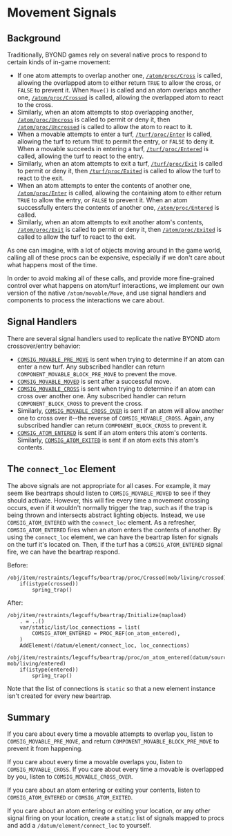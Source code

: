 # Movement Signals

## Background

Traditionally, BYOND games rely on several native procs to respond to certain
kinds of in-game movement:

- If one atom attempts to overlap another one, [`/atom/proc/Cross`][cross] is called,
  allowing the overlapped atom to either return `TRUE` to allow the cross, or
  `FALSE` to prevent it. When `Move()` is called and an atom overlaps another
  one, [`/atom/proc/Crossed`][crossed] is called, allowing the overlapped atom to react
  to the cross.
- Similarly, when an atom attempts to stop overlapping another,
  [`/atom/proc/Uncross`][uncross] is called to permit or deny it, then
  [`/atom/proc/Uncrossed`][uncrossed] is called to allow the atom to react to it.
- When a movable attempts to enter a turf, [`/turf/proc/Enter`][enter] is called,
  allowing the turf to return `TRUE` to permit the entry, or `FALSE` to deny it.
  When a movable succeeds in entering a turf, [`/turf/proc/Entered`][entered] is
  called, allowing the turf to react to the entry.
- Similarly, when an atom attempts to exit a turf, [`/turf/proc/Exit`][exit] is
  called to permit or deny it, then [`/turf/proc/Exited`][exited] is called to allow
  the turf to react to the exit.
- When an atom attempts to enter the contents of another one,
  [`/atom/proc/Enter`][atom_enter] is called, allowing the containing atom to
  either return `TRUE` to allow the entry, or `FALSE` to prevent it. When an
  atom successfully enters the contents of another one,
  [`/atom/proc/Entered`][atom_entered] is called.
- Similarly, when an atom attempts to exit another atom's contents,
  [`/atom/proc/Exit`][atom_exit] is called to permit or deny it, then
  [`/atom/proc/Exited`][atom_exited] is called to allow the turf to react to the
  exit.

As one can imagine, with a lot of objects moving around in the game world,
calling all of these procs can be expensive, especially if we don't care about
what happens most of the time.

In order to avoid making all of these calls, and provide more fine-grained
control over what happens on atom/turf interactions, we implement our own
version of the native `/atom/movable/Move`, and use signal handlers and
components to process the interactions we care about.

[cross]: https://secure.byond.com/docs/ref/#/atom/proc/Cross
[crossed]: https://secure.byond.com/docs/ref/#/atom/proc/Crossed
[uncross]: https://secure.byond.com/docs/ref/#/atom/proc/Uncross
[uncrossed]: https://secure.byond.com/docs/ref/#/atom/proc/Uncrossed
[enter]: https://secure.byond.com/docs/ref/#/turf/proc/Enter
[entered]: https://secure.byond.com/docs/ref/#/turf/proc/Entered
[exit]: https://secure.byond.com/docs/ref/#/turf/proc/Exit
[exited]: https://secure.byond.com/docs/ref/#/turf/proc/Exited
[atom_enter]: https://secure.byond.com/docs/ref/#/atom/proc/Enter
[atom_entered]: https://secure.byond.com/docs/ref/#/atom/proc/Entered
[atom_exit]: https://secure.byond.com/docs/ref/#/atom/proc/Exit
[atom_exited]: https://secure.byond.com/docs/ref/#/atom/proc/Exited

## Signal Handlers

There are several signal handlers used to replicate the native BYOND atom crossover/entry behavior:

- [`COMSIG_MOVABLE_PRE_MOVE`][pre_move] is sent when trying to determine if an
  atom can enter a new turf. Any subscribed handler can return
  `COMPONENT_MOVABLE_BLOCK_PRE_MOVE` to prevent the move.
- [`COMSIG_MOVABLE_MOVED`][moved] is sent after a successful move.
- [`COMSIG_MOVABLE_CROSS`][cross] is sent when trying to determine if an atom
  can cross over another one. Any subscribed handler can return
  `COMPONENT_BLOCK_CROSS` to prevent the cross.
- Similarly, [`COMSIG_MOVABLE_CROSS_OVER`][crossover] is sent if an atom will
  allow another one to cross over it--the reverse of `COMSIG_MOVABLE_CROSS`.
  Again, any subscribed handler can return `COMPONENT_BLOCK_CROSS` to prevent
  it.
- [`COMSIG_ATOM_ENTERED`][entered] is sent if an atom enters this atom's
  contents. Similarly, [`COMSIG_ATOM_EXITED`][exited] is sent if an atom exits
  this atom's contents.

[pre_move]: https://codedocs.paradisestation.org/code/__DEFINES/dcs/movable_signals.html#define/COMSIG_MOVABLE_PRE_MOVE
[moved]: https://codedocs.paradisestation.org/code/__DEFINES/dcs/movable_signals.html#define/COMSIG_MOVABLE_MOVED
[cross]: https://codedocs.paradisestation.org/code/__DEFINES/dcs/movable_signals.html#define/COMSIG_MOVABLE_CROSS
[crossover]: https://codedocs.paradisestation.org/code/__DEFINES/dcs/movable_signals.html#define/COMSIG_MOVABLE_CROSS_OVER
[entered]: https://codedocs.paradisestation.org/code/__DEFINES/dcs/movable_signals.html#define/COMSIG_ATOM_ENTERED
[exited]: https://codedocs.paradisestation.org/code/__DEFINES/dcs/movable_signals.html#define/COMSIG_ATOM_EXITED

## The `connect_loc` Element

The above signals are not appropriate for all cases. For example, it may seem
like beartraps should listen to `COMSIG_MOVABLE_MOVED` to see if they should
activate. However, this will fire every time a movement crossing occurs, even if
it wouldn't normally trigger the trap, such as if the trap is being thrown and
intersects abstract lighting objects. Instead, we use `COMSIG_ATOM_ENTERED` with
the `connect_loc` element. As a refresher, `COMSIG_ATOM_ENTERED` fires when an
atom enters the contents of another. By using the `connect_loc` element, we can
have the beartrap listen for signals on the turf it's located on. Then, if the
turf has a `COMSIG_ATOM_ENTERED` signal fire, we can have the beartrap respond.

Before:

```dm
/obj/item/restraints/legcuffs/beartrap/proc/Crossed(mob/living/crossed)
	if(istype(crossed))
		spring_trap()
```

After:

```dm
/obj/item/restraints/legcuffs/beartrap/Initialize(mapload)
	. = ..()
	var/static/list/loc_connections = list(
		COMSIG_ATOM_ENTERED = PROC_REF(on_atom_entered),
	)
	AddElement(/datum/element/connect_loc, loc_connections)

/obj/item/restraints/legcuffs/beartrap/proc/on_atom_entered(datum/source, mob/living/entered)
	if(istype(entered))
		spring_trap()
```

Note that the list of connections is `static` so that a new element instance isn't
created for every new beartrap.

## Summary

If you care about every time a movable attempts to overlap you, listen to
`COMSIG_MOVABLE_PRE_MOVE`, and return `COMPONENT_MOVABLE_BLOCK_PRE_MOVE` to
prevent it from happening.

If you care about every time a movable overlaps you, listen to
`COMSIG_MOVABLE_CROSS`. If you care about every time a movable is overlapped by
you, listen to `COMSIG_MOVABLE_CROSS_OVER`.

If you care about an atom entering or exiting your contents, listen to
`COMSIG_ATOM_ENTERED` or `COMSIG_ATOM_EXITED`.

If you care about an atom entering or exiting your location, or any other signal
firing on your location, create a `static` list of signals mapped to procs and
add a `/datum/element/connect_loc` to yourself.
